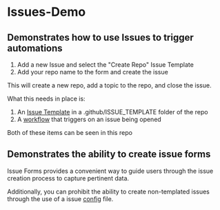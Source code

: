 # Issues-Demo

## Demonstrates how to use Issues to trigger automations

1. Add a new Issue and select the "Create Repo" Issue Template
2. Add your repo name to the form and create the issue

This will create a new repo, add a topic to the repo, and close the issue.

What this needs in place is:

1. An [Issue Template](https://github.com/djredman99-org/Issues-Demo/blob/main/.github/ISSUE_TEMPLATE/create_repo.yml) in a .github/ISSUE_TEMPLATE folder of the repo
2. A [workflow](https://github.com/djredman99-org/Issues-Demo/blob/main/.github/workflows/issueop.yml) that triggers on an issue being opened

Both of these items can be seen in this repo

## Demonstrates the ability to create issue forms

Issue Forms provides a convenient way to guide users through the issue creation process to capture pertinent data.

Additionally, you can prohibit the ability to create non-templated issues through the use of a issue [config](https://github.com/djredman99-org/Issues-Demo/blob/main/.github/ISSUE_TEMPLATE/config.yml) file.

